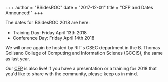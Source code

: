 +++
author = "BSidesROC"
date = "2017-12-01"
title = "CFP and Dates Announced!"
+++

The dates for BSidesROC 2018 are here:

* Training Day: Friday April 13th 2018
* Conference Day: Friday April 14th 2018

We will once again be hosted by RIT's CSEC department in the 
B. Thomas Golisano College of Computing and Information Scienes (GCCIS),
the same as last year. 

Our [CFP](/cfp) is also live! If you have a presentation or a training for 2018
that you'd like to share with the community, please keep us in mind. 
